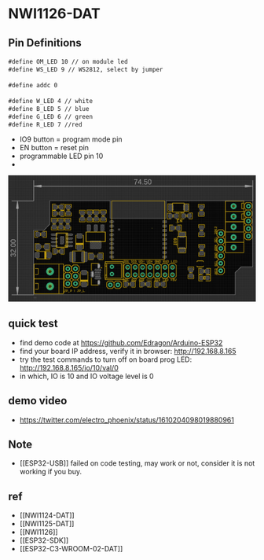 
# NWI1126-DAT


## Pin Definitions

    #define OM_LED 10 // on module led
    #define WS_LED 9 // WS2812, select by jumper 

    #define addc 0

    #define W_LED 4 // white
    #define B_LED 5 // blue
    #define G_LED 6 // green
    #define R_LED 7 //red


- IO9 button = program mode pin
- EN button = reset pin 
- programmable LED pin 10 
- 
![](07-06-17-07-02-2023.png)


## quick test 

- find demo code at https://github.com/Edragon/Arduino-ESP32 
- find your board IP address, verify it in browser: http://192.168.8.165
- try the test commands to turn off on board prog LED: http://192.168.8.165/io/10/val/0
- in which, IO is 10 and IO voltage level is 0


## demo video 
- https://twitter.com/electro_phoenix/status/1610204098019880961

## Note

- [[ESP32-USB]] failed on code testing, may work or not, consider it is not working if you buy.


## ref 

- [[NWI1124-DAT]]
- [[NWI1125-DAT]]
- [[NWI1126]]
- [[ESP32-SDK]] 
- [[ESP32-­C3-­WROOM-­02-DAT]]